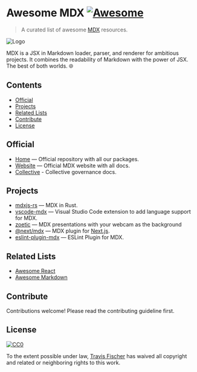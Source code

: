 # Awesome MDX [![Awesome](https://awesome.re/badge.svg)](https://awesome.re)

> A curated list of awesome [MDX](https://github.com/mdx-js/mdx) resources.

![Logo](./.github/repo.png)

MDX is a JSX in Markdown loader,
parser,
and renderer for ambitious projects.
It combines the readability of Markdown with the power of JSX.
The best of both worlds.
🌐

## Contents

* [Official](#official)
* [Projects](#projects)
* [Related Lists](#related-lists)
* [Contribute](#contribute)
* [License](#license)

## Official

* [Home](https://github.com/mdx-js/mdx) — Official repository with all our
  packages.
* [Website](https://mdxjs.com) — Official MDX website with all docs.
* [Collective](https://github.com/unifiedjs/collective) - Collective governance
  docs.

## Projects

* [mdxjs-rs](https://github.com/wooorm/mdxjs-rs) — MDX in Rust.
* [vscode-mdx](https://github.com/mdx-js/mdx-analyzer/tree/main/packages/vscode-mdx)
  — Visual Studio Code extension to add language support for MDX.
* [zoetic](https://github.com/kantord/zoetic) — MDX presentations with your
  webcam as the background
* [@next/mdx](https://github.com/vercel/next.js/tree/canary/packages/next-mdx)
  — MDX plugin for [Next.js](https://github.com/vercel/next.js).
* [eslint-plugin-mdx](https://github.com/mdx-js/eslint-mdx) — ESLint
  Plugin for MDX.

## Related Lists

* [Awesome React](https://github.com/enaqx/awesome-react)
* [Awesome Markdown](https://github.com/BubuAnabelas/awesome-markdown)

## Contribute

Contributions welcome!
Please read the contributing guideline first.

## License

[![CC0](http://mirrors.creativecommons.org/presskit/buttons/88x31/svg/cc-zero.svg)](http://creativecommons.org/publicdomain/zero/1.0)

To the extent possible under law,
[Travis Fischer](https://github.com/transitive-bullshit) has waived all copyright and related or neighboring rights to this work.
